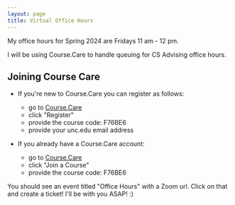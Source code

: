 ```yaml
---
layout: page
title: Virtual Office Hours
---
```


My office hours for Spring 2024 are Fridays 11 am - 12 pm.

I will be using Course.Care to handle queuing for CS Advising office hours. 

## Joining Course Care

- If you're new to Course.Care you can register as follows:
    - go to [Course.Care](https://course.care)
    - click "Register" 
    - provide the course code: F76BE6
    - provide your unc.edu email address

- If you already have a Course.Care account:
    - go to [Course.Care](https://course.care)
    - click "Join a Course"
    - provide the course code: F76BE6

You should see an event titled "Office Hours" with a Zoom url. Click on that and create a ticket! I'll be with you ASAP! :)